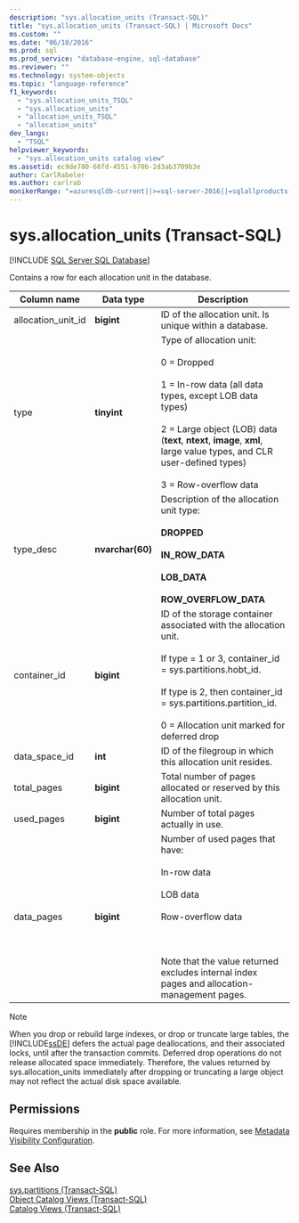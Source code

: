 ```yaml
---
description: "sys.allocation_units (Transact-SQL)"
title: "sys.allocation_units (Transact-SQL) | Microsoft Docs"
ms.custom: ""
ms.date: "06/10/2016"
ms.prod: sql
ms.prod_service: "database-engine, sql-database"
ms.reviewer: ""
ms.technology: system-objects
ms.topic: "language-reference"
f1_keywords: 
  - "sys.allocation_units_TSQL"
  - "sys.allocation_units"
  - "allocation_units_TSQL"
  - "allocation_units"
dev_langs: 
  - "TSQL"
helpviewer_keywords: 
  - "sys.allocation_units catalog view"
ms.assetid: ec9de780-68fd-4551-b70b-2d3ab3709b3e
author: CarlRabeler
ms.author: carlrab
monikerRange: "=azuresqldb-current||>=sql-server-2016||=sqlallproducts-allversions||>=sql-server-linux-2017||=azuresqldb-mi-current"
---
```

# sys.allocation_units (Transact-SQL)
[!INCLUDE [SQL Server SQL Database](../../includes/applies-to-version/sql-asdb.md)]

  Contains a row for each allocation unit in the database.  
  
|Column name|Data type|Description|  
|-----------------|---------------|-----------------|  
|allocation_unit_id|**bigint**|ID of the allocation unit. Is unique within a database.|  
|type|**tinyint**|Type of allocation unit:<br /><br /> 0 = Dropped<br /><br /> 1 = In-row data (all data types, except LOB data types)<br /><br /> 2 = Large object (LOB) data (**text**, **ntext**, **image**, **xml**, large value types, and CLR user-defined types)<br /><br /> 3 = Row-overflow data|  
|type_desc|**nvarchar(60)**|Description of the allocation unit type:<br /><br /> **DROPPED**<br /><br /> **IN_ROW_DATA**<br /><br /> **LOB_DATA**<br /><br /> **ROW_OVERFLOW_DATA**|  
|container_id|**bigint**|ID of the storage container associated with the allocation unit.<br /><br /> If type = 1 or 3, container_id = sys.partitions.hobt_id.<br /><br /> If type is 2, then container_id = sys.partitions.partition_id.<br /><br /> 0 = Allocation unit marked for deferred drop|  
|data_space_id|**int**|ID of the filegroup in which this allocation unit resides.|  
|total_pages|**bigint**|Total number of pages allocated or reserved by this allocation unit.|  
|used_pages|**bigint**|Number of total pages actually in use.|  
|data_pages|**bigint**|Number of used pages that have:<br /><br /> In-row data<br /><br /> LOB data<br /><br /> Row-overflow data<br /><br /> <br /><br /> Note that the value returned excludes internal index pages and allocation-management pages.|  
  
> [!NOTE]  
>  When you drop or rebuild large indexes, or drop or truncate large tables, the [!INCLUDE[ssDE](../../includes/ssde-md.md)] defers the actual page deallocations, and their associated locks, until after the transaction commits. Deferred drop operations do not release allocated space immediately. Therefore, the values returned by sys.allocation_units immediately after dropping or truncating a large object may not reflect the actual disk space available.  
  
## Permissions  
 Requires membership in the **public** role. For more information, see [Metadata Visibility Configuration](../../relational-databases/security/metadata-visibility-configuration.md).  
  
## See Also  
 [sys.partitions &#40;Transact-SQL&#41;](../../relational-databases/system-catalog-views/sys-partitions-transact-sql.md)   
 [Object Catalog Views &#40;Transact-SQL&#41;](../../relational-databases/system-catalog-views/object-catalog-views-transact-sql.md)   
 [Catalog Views &#40;Transact-SQL&#41;](../../relational-databases/system-catalog-views/catalog-views-transact-sql.md)  
  
  
